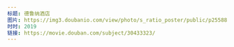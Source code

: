```yaml
---
标题: 德鲁纳酒店
图片: https://img3.doubanio.com/view/photo/s_ratio_poster/public/p2558895947.jpg
时时: 2019
链接: https://movie.douban.com/subject/30433323/
---
```

